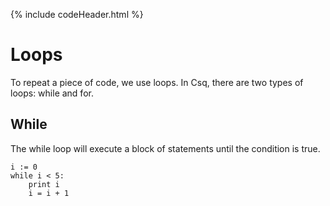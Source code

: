 {% include codeHeader.html %}

# Loops

To repeat a piece of code, we use loops. In Csq, there are two types of loops: while and for.

## While

The while loop will execute a block of statements until the condition is true.

```csq
i := 0
while i < 5:
    print i
    i = i + 1
```
